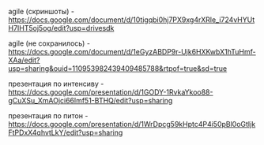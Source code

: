 agile (скриншоты) - https://docs.google.com/document/d/10tigqbi0hj7PX9xg4rXRle_i724vHYUtH7IHT5oj5og/edit?usp=drivesdk

agile (не сохранилось) - https://docs.google.com/document/d/1eGyzABDP9r-Ujk6HXKwbX1hTuHmf-XAa/edit?usp=sharing&ouid=110953982439409485788&rtpof=true&sd=true 

презентация по интенсиву - https://docs.google.com/presentation/d/1GODY-1RvkaYkoo88-gCuXSu_XmAOjci66lmf51-BTHQ/edit?usp=sharing

презентация по питон - https://docs.google.com/presentation/d/1WrDpcg59kHptc4P4i50pBl0oGtIjkFtPDxX4qhvtLkY/edit?usp=sharing
